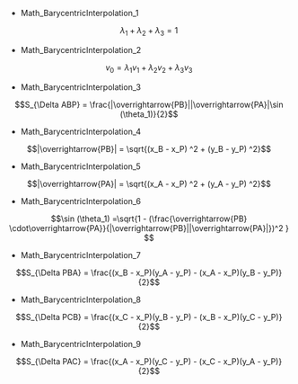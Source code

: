 - Math_BarycentricInterpolation_1
```math
\lambda_1 + \lambda_2 + \lambda_3 = 1
```

- Math_BarycentricInterpolation_2
```math
v_0 = \lambda_1 v_1 + \lambda_2 v_2 + \lambda_3 v_3
```

- Math_BarycentricInterpolation_3
```math
S_{\Delta ABP} = \frac{|\overrightarrow{PB}||\overrightarrow{PA}|\sin (\theta_1)}{2}
```

- Math_BarycentricInterpolation_4
```math
|\overrightarrow{PB}| = \sqrt{(x_B - x_P) ^2 + (y_B - y_P) ^2}
```

- Math_BarycentricInterpolation_5
```math
|\overrightarrow{PA}| = \sqrt{(x_A - x_P) ^2 + (y_A - y_P) ^2}
```

- Math_BarycentricInterpolation_6
```math
\sin (\theta_1) =\sqrt{1 - (\frac{\overrightarrow{PB} \cdot\overrightarrow{PA}}{|\overrightarrow{PB}||\overrightarrow{PA}|})^2 }     
```

- Math_BarycentricInterpolation_7
```math
S_{\Delta PBA} = \frac{(x_B - x_P)(y_A - y_P) - (x_A - x_P)(y_B - y_P)}{2}
```

- Math_BarycentricInterpolation_8
```math
S_{\Delta PCB} = \frac{(x_C - x_P)(y_B - y_P) - (x_B - x_P)(y_C - y_P)}{2}
```

- Math_BarycentricInterpolation_9
```math
S_{\Delta PAC} = \frac{(x_A - x_P)(y_C - y_P) - (x_C - x_P)(y_A - y_P)}{2}
```